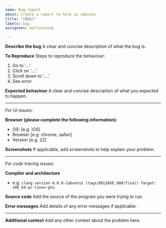 ```yaml
---
name: Bug report
about: Create a report to help us improve
title: "[BUG]"
labels: bug
assignees: martiansoup

---
```


**Describe the bug**
A clear and concise description of what the bug is.

**To Reproduce**
Steps to reproduce the behaviour:
1. Go to '...'
2. Click on '....'
3. Scroll down to '....'
4. See error

**Expected behaviour**
A clear and concise description of what you expected to happen.

---

*For UI issues:*

**Browser (please complete the following information):**
 - OS: [e.g. iOS]
 - Browser [e.g. chrome, safari]
 - Version [e.g. 22]

**Screenshots**
If applicable, add screenshots to help explain your problem.

---

*For code tracing issues:*

**Compiler and architecture**
 - e.g. ```clang version 6.0.0-1ubuntu2 (tags/RELEASE_600/final)
Target: x86_64-pc-linux-gnu```

**Source code**
Add the source of the program you were trying to run.

**Error messages**
Add details of any error messages if applicable.

---

**Additional context**
Add any other context about the problem here.
